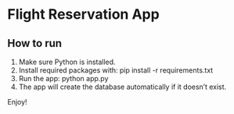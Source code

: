 # Flight Reservation App

## How to run

1. Make sure Python is installed.
2. Install required packages with: pip install -r requirements.txt
3. Run the app: python app.py
4. The app will create the database automatically if it doesn’t exist.

Enjoy!
